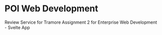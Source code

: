 # POI Web Development 
Review Service for Tramore
Assignment 2 for Enterprise Web Development - Svelte App
